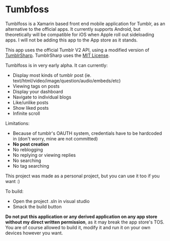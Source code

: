 # Tumbfoss

Tumblfoss is a Xamarin based front end mobile application for Tumblr, as an alternative to the official apps. It currently supports Android, but theoretically will be compatible for iOS when Apple roll out sideloading apps. I will not be adding this app to the App store as it stands.

This app uses the official Tumblr V2 API, using a modified version of [TumblrSharp](https://github.com/piedoom/TumblrSharp). TumblrSharp uses the [MIT License](https://github.com/piedoom/TumblrSharp/blob/master/LICENSE).

Tumblfoss is in very early alpha. It can currently:

- Display most kinds of tumblr post (ie. text/html/video/image/question/audio/embeds/etc)
- Viewing tags on posts
- Display your dashboard
- Navigate to individual blogs
- Like/unlike posts
- Show liked posts
- Infinite scroll

Limitations:

- Because of tumblr's OAUTH system, credentials have to be hardcoded in (don't worry, mine are not committed)
- **No post creation**
- No reblogging
- No replying or viewing replies
- No searching
- No tag searching

This project was made as a personal project, but you can use it too if you want :) 

To build:

- Open the project .sln in visual studio
- Smack the build button

**Do not put this application or any derived application on any app store without my direct written permission**, as it may break the app store's TOS. You are of course allowed to build it, modify it and run it on your own devices however you want.